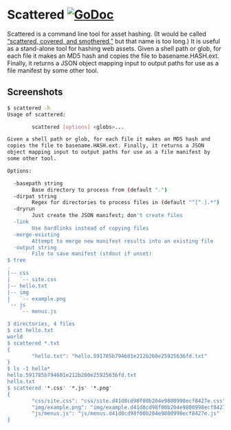 # Scattered [![GoDoc](https://godoc.org/github.com/carlmjohnson/scattered?status.svg)](https://godoc.org/github.com/carlmjohnson/scattered)
Scattered is a command line tool for asset hashing. (It would be called [“scattered, covered, and smothered,”][waho] but that name is too long.) It is useful as a stand-alone tool for hashing web assets. Given a shell path or glob, for each file it makes an MD5 hash and copies the file to basename.HASH.ext. Finally, it returns a JSON object mapping input to output paths for use as a file manifest by some other tool.

[waho]: https://en.wikipedia.org/wiki/Waffle_House

## Screenshots
```bash
$ scattered -h
Usage of scattered:

        scattered [options] <globs>...

Given a shell path or glob, for each file it makes an MD5 hash and
copies the file to basename.HASH.ext. Finally, it returns a JSON
object mapping input to output paths for use as a file manifest by
some other tool.

Options:

  -basepath string
        Base directory to process from (default ".")
  -dirpat string
        Regex for directories to process files in (default "^[^.].*")
  -dryrun
        Just create the JSON manifest; don't create files
  -link
        Use hardlinks instead of copying files
  -merge-existing
        Attempt to merge new manifest results into an existing file
  -output string
        File to save manifest (stdout if unset)
$ tree
.
|-- css
|   `-- site.css
|-- hello.txt
|-- img
|   `-- example.png
`-- js
    `-- menus.js

3 directories, 4 files
$ cat hello.txt
world
$ scattered *.txt
{
        "hello.txt": "hello.591785b794601e212b260e25925636fd.txt"
}
$ ls -1 hello*
hello.591785b794601e212b260e25925636fd.txt
hello.txt
$ scattered '*.css' '*.js' '*.png'
{
        "css/site.css": "css/site.d41d8cd98f00b204e9800998ecf8427e.css",
        "img/example.png": "img/example.d41d8cd98f00b204e9800998ecf8427e.png",
        "js/menus.js": "js/menus.d41d8cd98f00b204e9800998ecf8427e.js"
}
```
